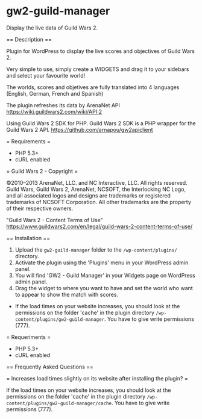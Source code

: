 # gw2-guild-manager
Display the live data of Guild Wars 2.

== Description == 

Plugin for WordPress to display the live scores and objectives of Guild Wars 2.

Very simple to use, simply create a WIDGETS and drag it to your sidebars and select your favourite world!

The worlds, scores and objetives are fully translated into 4 languages ​​(English, German, French and Spanish)

The plugin refreshes its data by ArenaNet API 
https://wiki.guildwars2.com/wiki/API:2


Using Guild Wars 2 SDK for PHP.
Guild Wars 2 SDK is a PHP wrapper for the Guild Wars 2 API.
https://github.com/arnapou/gw2apiclient


= Requirements =

* PHP 5.3+
* cURL enabled


= Guild Wars 2 - Copyright =

©2010–2013 ArenaNet, LLC. and NC Interactive, LLC. All rights reserved. Guild Wars, Guild Wars 2, ArenaNet, NCSOFT, the Interlocking NC Logo, and all associated logos and designs are trademarks or registered trademarks of NCSOFT Corporation. All other trademarks are the property of their respective owners.

"Guild Wars 2 - Content Terms of Use"
https://www.guildwars2.com/en/legal/guild-wars-2-content-terms-of-use/


== Installation ==

1. Upload the `gw2-guild-manager` folder to the `/wp-content/plugins/` directory.
1. Activate the plugin using the 'Plugins' menu in your WordPress admin panel.
1. You will find 'GW2 - Guild Manager' in your Widgets page on WordPress admin panel.
1. Drag the widget to where you want to have and set the world who want to appear to show the match with scores.

* If the load times on your website increases, you should look at the permissions on the folder 'cache' in the plugin directory `/wp-content/plugins/gw2-guild-manager`. You have to give write permissions (777).

= Requeriments =

* PHP 5.3+
* cURL enabled

== Frequently Asked Questions ==

= Increases load times slightly on its website after installing the plugin? =

If the load times on your website increases, you should look at the permissions on the folder 'cache' in the plugin directory `/wp-content/plugins/gw2-guild-manager/cache`. You have to give write permissions (777).

